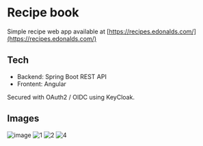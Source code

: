 # Recipe book
Simple recipe web app available at [https://recipes.edonalds.com/](https://recipes.edonalds.com/)

## Tech
- Backend: Spring Boot REST API 
- Frontent: Angular

Secured with OAuth2 / OIDC using KeyCloak.

## Images
![image](https://user-images.githubusercontent.com/40231134/195871075-f25dc790-79ec-4004-9891-a9dcce83f898.png)
![1](https://user-images.githubusercontent.com/40231134/204135600-cf8b6a08-614b-4083-8fa4-4bcbdbafcdb4.PNG)
![2](https://user-images.githubusercontent.com/40231134/204135601-58eebd4e-618e-40d3-abf4-358d4e8d913b.PNG)
![4](https://user-images.githubusercontent.com/40231134/204135603-543cba63-b916-4d8c-ab37-14aa3ed9f7e1.PNG)

